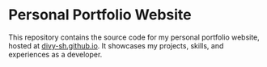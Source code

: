 # Personal Portfolio Website

This repository contains the source code for my personal portfolio website, hosted at [divy-sh.github.io](https://divy-sh.github.io).
It showcases my projects, skills, and experiences as a developer.
